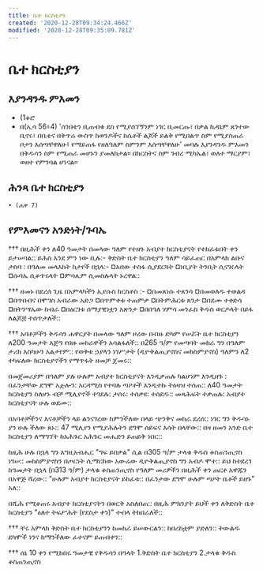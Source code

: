 ```yaml
---
title: ቤተ ክርስቲያን
created: '2020-12-28T09:34:24.466Z'
modified: '2020-12-28T09:35:09.781Z'
---
```


# ቤተ ክርስቲያን

## እያንዳንዱ ምእመን

- (1ቆሮ 
- በ(ኢሳ 56፥4) 'ሰንበቴን ቢጠብቁ ደስ የሚያሰኘኝንም ነገር ቢመርጡ፣ በቃል ኪዳኔም ጸንተው ቢኖሩ፣ በቤቴና በቅጥሬ ውስጥ ከወንዶችና ከሴቶች ልጆች ይልቅ የሚበልጥ ስም የሚያስጠራ ቦታን እሰጣቸዋለሁ፤ የማይጠፋ የዘለዓለም ስምንም እሰጣቸዋለሁ' መባሉ እያንዳንዱ ምእመን በቅዱሳን ስም የሚጠራ መሆኑን ያመለክታል። በክርስትና ስም ገብረ ሚካኤል፣ ወለተ ማርያም፣ ወዘተ የምንባል ሆነናል።

## ሕንጻ ቤተ ክርስቲያን

	• (ሐዋ 7)

## የምእመናን አንድነት/ጉባኤ


††† በዚሕች ቀን ለ40 ዓመታት በመላው ዓለም የተዘጉ አብያተ ክርስቲያናት የተከፈቱበት ቀን ይታሠባል:: ይሕስ እንደ ምን ነው ቢሉ:-
ቅድስት ቤተ ክርስቲያን ዓለም ሳይፈጠር በአምላክ ልቡና ታስባ : በዓለመ መላእክት ከታየች በኋላ:-
¤አበው ተስፋ ሲያደርጓት
¤ነቢያት ትንቢት ሲናገሩላት
¤ሱባኤ ሲቆጥሩላት
¤ምሳሌም ሲመስሉላት ኑረዋል::

††† ዘመኑ በደረሰ ጊዜ በአምላካችን ኢየሱስ ክርስቶስ :-
¤በመጸነሱ ተጸንሳ
¤በመወለዱ ተወልዳ
¤በጥበብና በሞገስ አብራው አድጋ
¤በጥምቀቱ ተጠምቃ
¤በትምሕርቱ ጸንታ
¤በደሙ ተቀድሳ
¤በትንሣኤው ከብራ
¤በዕርገቱ ሰማያዊነቷን አጽንታ
¤በበዓለ ሃምሳ መንፈስ ቅዱስ ወርዶላት በይፋ ለልጆቿ ተሰጥታለች::

††† አባቶቻችን ቅዱሳን ሐዋርያት በመላው ዓለም ዞረው በብዙ ድካም የሠሯት ቤተ ክርስቲያን ለ200 ዓመታት እጅግ የበዙ መከራዋችን አሳልፋለች:: በ265 ዓ/ም የመጣባት መከራ ግን በዓለም ታሪክ እስካሁን አልታየም:: የወቅቱ ኃያላን ነገሥታት (ዲዮቅልጢያኖስና መክስምያኖስ) ዓለምን ለ2 ተካፍለው ክርስቲያኖችን የማጥፋት ዘመቻ ጀመሩ::

በመጀመሪያም በዓለም ያሉ ሁሉም አብያተ ክርስቲያናት እንዲቃጠሉ ካልሆነም እንዲዘጉ : በፈንታቸው ደግሞ አዽሎን: አርዳሚስ የተባሉ ጣዖቶች እንዲተኩ ትዕዛዝ ተሰጠ:: ለ40 ዓመታት ክርስቲያን ስለሆኑ ብቻ ሚሊየኖች ተገደሉ: ታሰሩ: ተሰቃዩ: ተሰደዱ:: መጻሕፍት ተቃጠሉ: አብያተ ክርስቲያናት ሁሉ ወደሙ::

በአባቶቻችንና እናቶቻችን ላይ ልንናገረው ከምንችለው በላይ ጭንቅና መከራ ደረሰ:: ነገር ግን ቅዱሳኑ ያን ሁሉ ችለው ጸኑ:: 47 ሚሊየን የሚያሕሉትን ደግሞ ሰይፍና እሳት በላቸው:: በዛ ዘመን አንድ ቤተ ክርስቲያን ለማግኘት ከአሕጉር አሕጉር መሔድን ይጠይቅ ነበር::

ከዚሕ ሁሉ በኋላ ግን እግዚአብሔር "ግፍ ይበቃል" ሲል በ305 ዓ/ም ታላቁ ቅዱስ ቆስጠንጢኖስ ነገሠ:: መክስምያኖስን በጦርነት ሲማርከው አውሬው ዲዮቅልጢያኖስ ግን አብዶ ሞተ:: ይህ ከተደረገ ከዓመታት በኋላ (በ313 ዓ/ም) ታላቁ ቆስጠንጢኖስ የዓለም መሪዎችን በዚሕች ቀን ጠርቶ አዋጁን በአዋጅ ሻረው:: "ሁሉም አብያተ ክርስቲያናት ይከፈቱ:: በፈንታው ደግሞ ሁሉም ጣዖት ቤቶች ይዘጉ" አለ::

በሺሕ የሚቆጠሩ አብያተ ክርስቲያናትን በወርቅ አስለበጠ:: በዚሕ ምክንያት ይህች ቀን ለቅድስት ቤተ ክርስቲያን "ዕለተ ትፍሥሕት (የደስታ ቀን)" ተብላ ትከበራለች::

††† ቸሩ አምላክ ቅድስት ቤተ ክርስቲያንን ከመከራ ይሠውርልን:: ከበረከቷም ያድለን:: ትውልዱ ደካሞች ነንና ከማንችለው ፈተናም ይጠብቀን::

††† ሰኔ 10 ቀን የሚከበሩ ዓመታዊ የቅዱሳን በዓላት
1.ቅድስት ቤተ ክርስቲያን
2.ታላቁ ቅዱስ ቆስጠንጢኖስ
